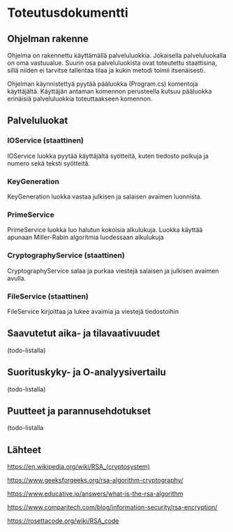 # Toteutusdokumentti

## Ohjelman rakenne
Ohjelma on rakennettu käyttämällä palveluluokkia. Jokaisella palveluluokalla on oma vastuualue. Suurin osa palveluluokista ovat toteutettu staattisina, sillä niiden ei tarvitse tallentaa tilaa ja kukin metodi toimii itsenäisesti. 

Ohjelman käynnistettyä pyytää pääluokka (Program.cs) komentoja käyttäjältä. Käyttäjän antaman komennon perusteella kutsuu pääluokka erinäisiä palveluluokkia toteuttaakseen komennon.

## Palveluluokat
### IOService (staattinen)
IOService luokka pyytää käyttäjältä syötteitä, kuten tiedosto polkuja ja numero sekä teksti syötteitä.

### KeyGeneration 
KeyGeneration luokka vastaa julkisen ja salaisen avaimen luonnista. 

### PrimeService
PrimeService luokka luo halutun kokoisia alkulukuja. Luokka käyttää apunaan Miller-Rabin algoritmia luodessaan alkulukuja

### CryptographyService (staattinen)
CryptographyService salaa ja purkaa viestejä salaisen ja julkisen avaimen avulla.

### FileService (staattinen)
FileService kirjoittaa ja lukee avaimia ja viestejä tiedostoihin

## Saavutetut aika- ja tilavaativuudet
(todo-listalla)

## Suorituskyky- ja O-analyysivertailu
(todo-listalla)

## Puutteet ja parannusehdotukset
(todo-listalla

## Lähteet
https://en.wikipedia.org/wiki/RSA_(cryptosystem)

https://www.geeksforgeeks.org/rsa-algorithm-cryptography/

https://www.educative.io/answers/what-is-the-rsa-algorithm

https://www.comparitech.com/blog/information-security/rsa-encryption/

https://rosettacode.org/wiki/RSA_code
